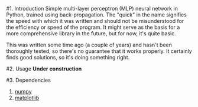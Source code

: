 #1. Introduction
Simple multi-layer perceptron (MLP) neural network in Python, trained using back-propagation.
The "quick" in the name signifies the speed with which it was written and should not be misunderstood for the efficiency or speed of the program.
It might serve as the basis for a more comprehensive library in the future, but for now, it's quite basic.

This was written some time ago (a couple of years) and hasn't been thoroughly tested, so there's no guarantee that it works properly.
It certainly finds good solutions, so it's doing something right.

#2. Usage
**Under construction**

#3. Dependencies
1. [numpy][1]
2. [matplotlib][2]


[1]: http://www.numpy.org/
[2]: http://matplotlib.org/
